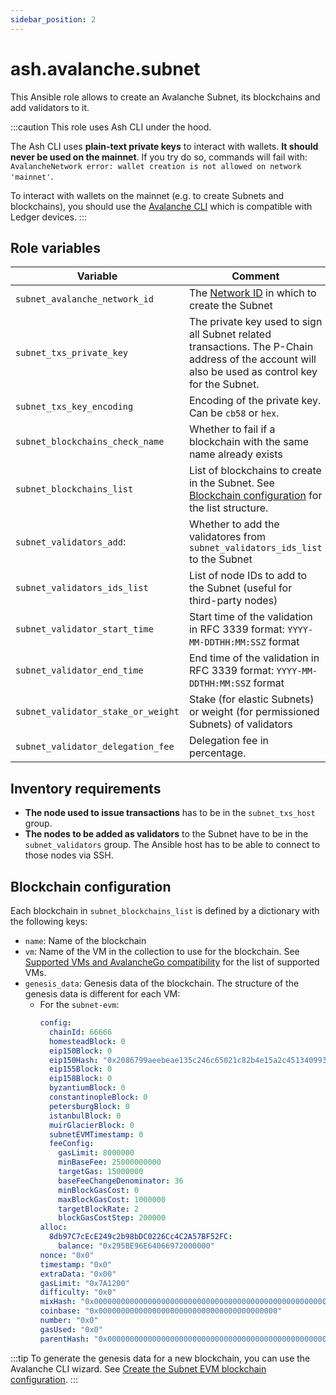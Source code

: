```yaml
---
sidebar_position: 2
---
```


# ash.avalanche.subnet

This Ansible role allows to create an Avalanche Subnet, its blockchains and add validators to it.

:::caution
This role uses Ash CLI under the hood.

The Ash CLI uses **plain-text private keys** to interact with wallets. **It should never be used on the mainnet**. If you try do so, commands will fail with: `AvalancheNetwork error: wallet creation is not allowed on network 'mainnet'`.

To interact with wallets on the mainnet (e.g. to create Subnets and blockchains), you should use the [Avalanche CLI](https://docs.avax.network/subnets/create-a-mainnet-subnet) which is compatible with Ledger devices.
:::

## Role variables

| Variable                           | Comment                                                                                                                                           | Default value                                                                                          |
| ---------------------------------- | ------------------------------------------------------------------------------------------------------------------------------------------------- | ------------------------------------------------------------------------------------------------------ |
| `subnet_avalanche_network_id`      | The [Network ID](https://docs.avax.network/build/references/avalanchego-config-flags/#network-id) in which to create the Subnet                   | `local`                                                                                                |
| `subnet_txs_private_key`           | The private key used to sign all Subnet related transactions. The P-Chain address of the account will also be used as control key for the Subnet. | `PrivateKey-ewoqjP7PxY4yr3iLTpLisriqt94hdyDFNgchSxGGztUrTXtNN`                                         |
| `subnet_txs_key_encoding`          | Encoding of the private key. Can be `cb58` or `hex`.                                                                                              | `cb58`                                                                                                 |
| `subnet_blockchains_check_name`    | Whether to fail if a blockchain with the same name already exists                                                                                 | `true`                                                                                                 |
| `subnet_blockchains_list`          | List of blockchains to create in the Subnet. See [Blockchain configuration](#blockchain-configuration) for the list structure.                    | NA                                                                                                     |
| `subnet_validators_add`:           | Whether to add the validatores from `subnet_validators_ids_list` to the Subnet                                                                    | `true`                                                                                                 |
| `subnet_validators_ids_list`       | List of node IDs to add to the Subnet (useful for third-party nodes)                                                                              | `[]`                                                                                                   |
| `subnet_validator_start_time`      | Start time of the validation in RFC 3339 format: `YYYY-MM-DDTHH:MM:SSZ` format                                                                    | `'{{ lookup("pipe", "date -d ''2 minutes'' --rfc-3339=seconds").replace(" ", "T")  }}' # in 2 minutes` |
| `subnet_validator_end_time`        | End time of the validation in RFC 3339 format: `YYYY-MM-DDTHH:MM:SSZ` format                                                                      | `'{{ lookup("pipe", "date -d ''1 week'' --rfc-3339=seconds").replace(" ", "T")  }}' # in 1 week`       |
| `subnet_validator_stake_or_weight` | Stake (for elastic Subnets) or weight (for permissioned Subnets) of validators                                                                    | `1`                                                                                                    |
| `subnet_validator_delegation_fee`  | Delegation fee in percentage.                                                                                                                     | `2`                                                                                                    |

## Inventory requirements

- **The node used to issue transactions** has to be in the `subnet_txs_host` group.
- **The nodes to be added as validators** to the Subnet have to be in the `subnet_validators` group. The Ansible host has to be able to connect to those nodes via SSH.

## Blockchain configuration

Each blockchain in `subnet_blockchains_list` is defined by a dictionary with the following keys:

- `name`: Name of the blockchain
- `vm`: Name of the VM in the collection to use for the blockchain. See [Supported VMs and AvalancheGo compatibility](/docs/toolkit/ansible-avalanche-collection/reference/roles/avalanche-node#supported-vms-and-avalanchego-compatibility) for the list of supported VMs.
- `genesis_data`: Genesis data of the blockchain. The structure of the genesis data is different for each VM:
  - For the `subnet-evm`:
    ```yaml
    config:
      chainId: 66666
      homesteadBlock: 0
      eip150Block: 0
      eip150Hash: "0x2086799aeebeae135c246c65021c82b4e15a2c451340993aacfd2751886514f0"
      eip155Block: 0
      eip158Block: 0
      byzantiumBlock: 0
      constantinopleBlock: 0
      petersburgBlock: 0
      istanbulBlock: 0
      muirGlacierBlock: 0
      subnetEVMTimestamp: 0
      feeConfig:
        gasLimit: 8000000
        minBaseFee: 25000000000
        targetGas: 15000000
        baseFeeChangeDenominator: 36
        minBlockGasCost: 0
        maxBlockGasCost: 1000000
        targetBlockRate: 2
        blockGasCostStep: 200000
    alloc:
      8db97C7cEcE249c2b98bDC0226Cc4C2A57BF52FC:
        balance: "0x295BE96E64066972000000"
    nonce: "0x0"
    timestamp: "0x0"
    extraData: "0x00"
    gasLimit: "0x7A1200"
    difficulty: "0x0"
    mixHash: "0x0000000000000000000000000000000000000000000000000000000000000000"
    coinbase: "0x0000000000000000000000000000000000000000"
    number: "0x0"
    gasUsed: "0x0"
    parentHash: "0x0000000000000000000000000000000000000000000000000000000000000000"
    ```

:::tip
To generate the genesis data for a new blockchain, you can use the Avalanche CLI wizard. See [Create the Subnet EVM blockchain configuration](/docs/toolkit/ash-cli/tutorials/local-subnet#create-the-subnet-evm-blockchain-configuration).
:::
